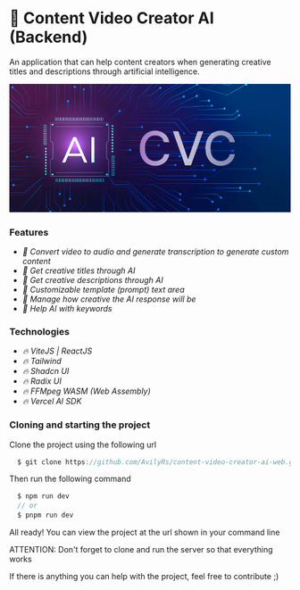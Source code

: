 # :robot: Content Video Creator AI (Backend)

An application that can help content creators when generating creative titles and descriptions through artificial intelligence.

![cover](https://github.com/AvilyRs/avilyrs/blob/master/projects-images/cvc-ai/cover.png?raw=true)

### Features

- *:pencil: Convert video to audio and generate transcription to generate custom content*
- *:pencil: Get creative titles through AI*
- *:pencil: Get creative descriptions through AI*
- *:pencil: Customizable template (prompt) text area*
- *:pencil: Manage how creative the AI ​​response will be*
- *:pencil: Help AI with keywords*

### Technologies

- *:fire: ViteJS | ReactJS*
- *:fire: Tailwind*
- *:fire: Shadcn UI*
- *:fire: Radix UI*
- *:fire: FFMpeg WASM (Web Assembly)*
- *:fire: Vercel AI SDK*

### Cloning and starting the project

Clone the project using the following url
```javascript
  $ git clone https://github.com/AvilyRs/content-video-creator-ai-web.git
```

Then run the following command
```javascript
  $ npm run dev
  // or
  $ pnpm run dev
```
All ready!
You can view the project at the url shown in your command line

ATTENTION: Don't forget to clone and run the server so that everything works

If there is anything you can help with the project, feel free to contribute ;)
